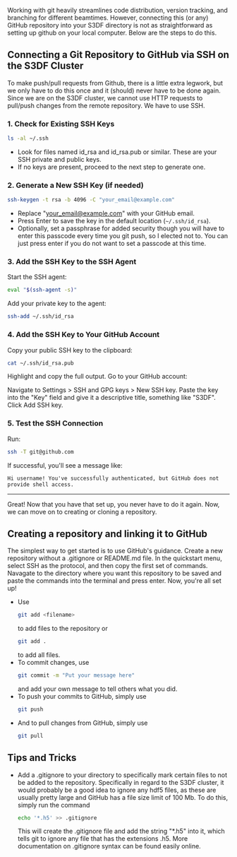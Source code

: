 Working with git heavily streamlines code distribution, version tracking, and branching for different beamtimes. However, connecting this (or any) GitHub repository into your S3DF directory is not as straightforward as setting up github on your local computer. Below are the steps to do this.
## Connecting a Git Repository to GitHub via SSH on the S3DF Cluster
To make push/pull requests from Github, there is a little extra legwork, but we only have to do this once and it (should) never have to be done again. Since we are on the S3DF cluster, we cannot use HTTP requests to pull/push changes from the remote repository. We have to use SSH.
### 1. Check for Existing SSH Keys
```bash
ls -al ~/.ssh
```
- Look for files named id_rsa and id_rsa.pub or similar. These are your SSH private and public keys.
- If no keys are present, proceed to the next step to generate one.
### 2. Generate a New SSH Key (if needed)
```bash
ssh-keygen -t rsa -b 4096 -C "your_email@example.com"
```
- Replace "your_email@example.com" with your GitHub email.
- Press Enter to save the key in the default location (```~/.ssh/id_rsa```).
- Optionally, set a passphrase for added security though you will have to enter this passcode every time you git push, so I elected not to. You can just press enter if you do not want to set a passcode at this time.
### 3. Add the SSH Key to the SSH Agent
Start the SSH agent:
```bash
eval "$(ssh-agent -s)"
```
Add your private key to the agent:
```bash
ssh-add ~/.ssh/id_rsa
```
### 4. Add the SSH Key to Your GitHub Account
Copy your public SSH key to the clipboard:
```bash
cat ~/.ssh/id_rsa.pub
```
Highlight and copy the full output.
Go to your GitHub account:

Navigate to Settings > SSH and GPG keys > New SSH key.
Paste the key into the "Key" field and give it a descriptive title, something like "S3DF".
Click Add SSH key.
### 5. Test the SSH Connection
Run:
```bash
ssh -T git@github.com
```
If successful, you'll see a message like:
```vbnet
Hi username! You've successfully authenticated, but GitHub does not provide shell access.
```
---
Great! Now that you have that set up, you never have to do it again. Now, we can move on to creating or cloning a repository.
## Creating a repository and linking it to GitHub
The simplest way to get started is to use GitHub's guidance. Create a new repository without a .gitignore or README.md file. In the quickstart menu, select SSH as the protocol, and then copy the first set of commands. Navagate to the directory where you want this repository to be saved and paste the commands into the terminal and press enter. Now, you're all set up!
- Use
  ```bash
  git add <filename>
  ```
  to add files to the repository or
  ```bash
  git add .
  ```
  to add all files.
- To commit changes, use
  ```bash
  git commit -m "Put your message here"
  ```
  and add your own message to tell others what you did.
- To push your commits to GitHub, simply use
  ```bash
  git push
  ```
- And to pull changes from GitHub, simply use
  ```bash
  git pull
  ```
## Tips and Tricks
- Add a .gitignore to your directory to specifically mark certain files to not be added to the repository. Specifically in regard to the S3DF cluster, it would probably be a good idea to ignore any hdf5 files, as these are usually pretty large and GitHub has a file size limit of 100 Mb. To do this, simply run the command
  ```bash
  echo '*.h5' >> .gitignore
  ```
  This will create the .gitignore file and add the string "*.h5" into it, which tells git to ignore any file that has the extensions .h5. More documentation on .gitignore syntax can be found easily online.
  
